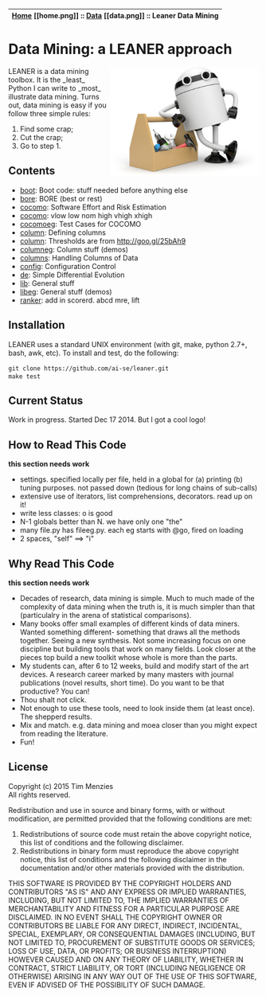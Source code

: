

|[Home](Home) [[home.png]] :: [Data](Data) [[data.png]] :: Leaner Data Mining |
| --- | 

# Data Mining: a  LEANER approach

<img align=right width=300 src="etc/img/leanRoboToolboxSmall.jpg">
LEANER is a data mining toolbox. It is the _least_  Python I can write to 
_most_ illustrate  data mining. Turns out,
data mining is easy if
you follow three simple rules:

1. Find some crap;
2. Cut the crap;
3. Go to step 1.

## Contents

+ [boot](doc/boot.md):  Boot code: stuff needed before anything else
+ [bore](doc/bore.md):  BORE (best or rest)
+ [cocomo](doc/cocomo.md):  Software Effort and Risk Estimation
+ [cocomo](doc/cocomo.md):  vlow low nom high vhigh xhigh
+ [cocomoeg](doc/cocomoeg.md):  Test Cases for COCOMO
+ [column](doc/column.md):  Defining columns
+ [column](doc/column.md):  Thresholds are from http://goo.gl/25bAh9
+ [columneg](doc/columneg.md):  Column stuff (demos)
+ [columns](doc/columns.md):  Handling Columns of Data
+ [config](doc/config.md):  Configuration Control
+ [de](doc/de.md):  Simple Differential Evolution
+ [lib](doc/lib.md):  General stuff
+ [libeg](doc/libeg.md):  General stuff (demos)
+ [ranker](doc/ranker.md):  add in scorerd. abcd mre, lift

## Installation

LEANER uses a standard UNIX environment (with git,
make, python 2.7+, bash, awk, etc).  To install and test, do
the following:


```
git clone https://github.com/ai-se/leaner.git
make test 
```

## Current Status

Work in progress. Started Dec 17 2014. But I got a cool logo!

## How to Read This Code

__this section needs work__

+ settings. specified locally per file, held in a global for (a) printing (b) tuning purposes.  not passed down (tedious for long chains of sub-calls)
+ extensive use of iterators, list comprehensions, decorators. read up on it!
+ write less classes: o is good
+ N-1 globals better than N. we have only one "the"
+ many file.py has fileeg.py. each eg starts with @go, fired on loading
+ 2 spaces, "self" ==> "i"

## Why Read This Code

__this section needs work__

+ Decades of research, data mining is simple.  Much to much made of the complexity of data mining when
the truth is, it is much simpler than that (particulalry in the arena of statistical comparisons).
+ Many books offer small examples of different kinds of data miners. 
  Wanted something different- something that draws all the methods together. Seeing  a new synthesis. Not some increasing focus on one discipline but building tools that
  work on many fields. Look closer at the pieces top build a new toolkit whose whole is more
  than the parts.
+ My students can, after 6 to 12 weeks, build and modify start of the art devices. 
A research career marked by many masters with journal publications (novel results, short time). 
Do you want to be that productive?  You can!
+ Thou shalt not click.
+ Not enough to use these tools, need to look inside them (at least once). The shepperd results.
+ Mix and match. e.g. data mining and moea closer than you might expect from reading the literature. 
+ Fun!

## License

Copyright (c) 2015 Tim Menzies  
All rights reserved.

Redistribution and use in source and binary forms, with or without
modification, are permitted provided that the following conditions are met:

1. Redistributions of source code must retain the above copyright notice, this
   list of conditions and the following disclaimer. 
2. Redistributions in binary form must reproduce the above copyright notice,
   this list of conditions and the following disclaimer in the documentation
   and/or other materials provided with the distribution.

THIS SOFTWARE IS PROVIDED BY THE COPYRIGHT HOLDERS AND CONTRIBUTORS "AS IS" AND
ANY EXPRESS OR IMPLIED WARRANTIES, INCLUDING, BUT NOT LIMITED TO, THE IMPLIED
WARRANTIES OF MERCHANTABILITY AND FITNESS FOR A PARTICULAR PURPOSE ARE
DISCLAIMED. IN NO EVENT SHALL THE COPYRIGHT OWNER OR CONTRIBUTORS BE LIABLE FOR
ANY DIRECT, INDIRECT, INCIDENTAL, SPECIAL, EXEMPLARY, OR CONSEQUENTIAL DAMAGES
(INCLUDING, BUT NOT LIMITED TO, PROCUREMENT OF SUBSTITUTE GOODS OR SERVICES;
LOSS OF USE, DATA, OR PROFITS; OR BUSINESS INTERRUPTION) HOWEVER CAUSED AND
ON ANY THEORY OF LIABILITY, WHETHER IN CONTRACT, STRICT LIABILITY, OR TORT
(INCLUDING NEGLIGENCE OR OTHERWISE) ARISING IN ANY WAY OUT OF THE USE OF THIS
SOFTWARE, EVEN IF ADVISED OF THE POSSIBILITY OF SUCH DAMAGE.

